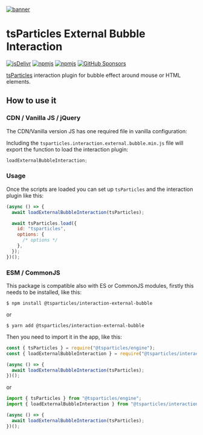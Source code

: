 [![banner](https://particles.js.org/images/banner2.png)](https://particles.js.org)

# tsParticles External Bubble Interaction

[![jsDelivr](https://data.jsdelivr.com/v1/package/npm/@tsparticles/interaction-external-bubble/badge)](https://www.jsdelivr.com/package/npm/@tsparticles/interaction-external-bubble)
[![npmjs](https://badge.fury.io/js/@tsparticles/interaction-external-bubble.svg)](https://www.npmjs.com/package/@tsparticles/interaction-external-bubble)
[![npmjs](https://img.shields.io/npm/dt/@tsparticles/interaction-external-bubble)](https://www.npmjs.com/package/@tsparticles/interaction-external-bubble) [![GitHub Sponsors](https://img.shields.io/github/sponsors/matteobruni)](https://github.com/sponsors/matteobruni)

[tsParticles](https://github.com/tsparticles/tsparticles) interaction plugin for bubble effect around mouse or HTML
elements.

## How to use it

### CDN / Vanilla JS / jQuery

The CDN/Vanilla version JS has one required file in vanilla configuration:

Including the `tsparticles.interaction.external.bubble.min.js` file will export the function to load the interaction
plugin:

```javascript
loadExternalBubbleInteraction;
```

### Usage

Once the scripts are loaded you can set up `tsParticles` and the interaction plugin like this:

```javascript
(async () => {
  await loadExternalBubbleInteraction(tsParticles);

  await tsParticles.load({
    id: "tsparticles",
    options: {
      /* options */
    },
  });
})();
```

### ESM / CommonJS

This package is compatible also with ES or CommonJS modules, firstly this needs to be installed, like this:

```shell
$ npm install @tsparticles/interaction-external-bubble
```

or

```shell
$ yarn add @tsparticles/interaction-external-bubble
```

Then you need to import it in the app, like this:

```javascript
const { tsParticles } = require("@tsparticles/engine");
const { loadExternalBubbleInteraction } = require("@tsparticles/interaction-external-bubble");

(async () => {
  await loadExternalBubbleInteraction(tsParticles);
})();
```

or

```javascript
import { tsParticles } from "@tsparticles/engine";
import { loadExternalBubbleInteraction } from "@tsparticles/interaction-external-bubble";

(async () => {
  await loadExternalBubbleInteraction(tsParticles);
})();
```
